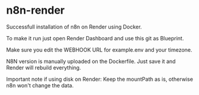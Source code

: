 # n8n-render

Successfull installation of n8n on Render using Docker.

To make it run just open Render Dashboard and use this git as Blueprint.

Make sure you edit the WEBHOOK URL for example.env and your timezone.

N8N version is manually uploaded on the Dockerfile. Just save it and Render will rebuild everything.

Important note if using disk on Render: Keep the mountPath as is, otherwise n8n won't change the data.
